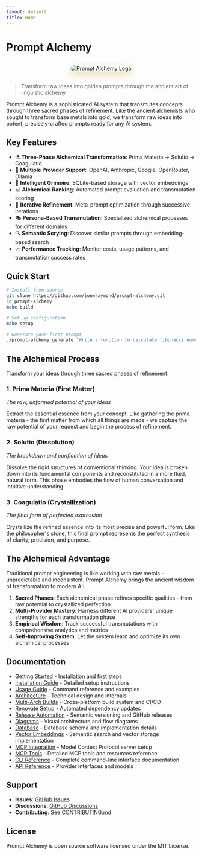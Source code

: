 ```yaml
---
layout: default
title: Home
---
```


# Prompt Alchemy

<div style="text-align: center; margin: 30px 0;">
  <img src="/assets/prompt_alchemy2.png" alt="Prompt Alchemy Logo" style="max-width: 400px; border-radius: 15px; box-shadow: 0 8px 20px rgba(218, 165, 32, 0.4);">
</div>

> Transform raw ideas into golden prompts through the ancient art of linguistic alchemy

<div class="alchemical-process">
Prompt Alchemy is a sophisticated AI system that transmutes concepts through three sacred phases of refinement. Like the ancient alchemists who sought to transform base metals into gold, we transform raw ideas into potent, precisely-crafted prompts ready for any AI system.
</div>

## Key Features

- ⚗️ **Three-Phase Alchemical Transformation**: Prima Materia → Solutio → Coagulatio
- 🤖 **Multiple Provider Support**: OpenAI, Anthropic, Google, OpenRouter, Ollama
- 💾 **Intelligent Grimoire**: SQLite-based storage with vector embeddings
- 📊 **Alchemical Ranking**: Automated prompt evaluation and transmutation scoring
- 🔄 **Iterative Refinement**: Meta-prompt optimization through successive iterations
- 🎭 **Persona-Based Transmutation**: Specialized alchemical processes for different domains
- 🔍 **Semantic Scrying**: Discover similar prompts through embedding-based search
- 📈 **Performance Tracking**: Monitor costs, usage patterns, and transmutation success rates

## Quick Start

```bash
# Install from source
git clone https://github.com/jonwraymond/prompt-alchemy.git
cd prompt-alchemy
make build

# Set up configuration
make setup

# Generate your first prompt
./prompt-alchemy generate "Write a function to calculate fibonacci numbers"
```

## The Alchemical Process

<div class="alchemical-process">
Transform your ideas through three sacred phases of refinement:

### 1. <span class="phase-badge">Prima Materia</span> (First Matter)
*The raw, unformed potential of your ideas*

Extract the essential essence from your concept. Like gathering the prima materia - the first matter from which all things are made - we capture the raw potential of your request and begin the process of refinement.

### 2. <span class="phase-badge">Solutio</span> (Dissolution)
*The breakdown and purification of ideas*

Dissolve the rigid structures of conventional thinking. Your idea is broken down into its fundamental components and reconstituted in a more fluid, natural form. This phase embodies the flow of human conversation and intuitive understanding.

### 3. <span class="phase-badge">Coagulatio</span> (Crystallization)
*The final form of perfected expression*

Crystallize the refined essence into its most precise and powerful form. Like the philosopher's stone, this final prompt represents the perfect synthesis of clarity, precision, and purpose.
</div>

## The Alchemical Advantage

Traditional prompt engineering is like working with raw metals - unpredictable and inconsistent. Prompt Alchemy brings the ancient wisdom of transformation to modern AI:

1. **Sacred Phases**: Each alchemical phase refines specific qualities - from raw potential to crystallized perfection
2. **Multi-Provider Mastery**: Harness different AI providers' unique strengths for each transformation phase
3. **Empirical Wisdom**: Track successful transmutations with comprehensive analytics and metrics
4. **Self-Improving System**: Let the system learn and optimize its own alchemical processes

## Documentation

- [Getting Started](./getting-started) - Installation and first steps
- [Installation Guide](./installation) - Detailed setup instructions
- [Usage Guide](./usage) - Command reference and examples
- [Architecture](./architecture) - Technical design and internals
- [Multi-Arch Builds](./multi-arch-builds) - Cross-platform build system and CI/CD
- [Renovate Setup](./renovate-setup) - Automated dependency updates
- [Release Automation](./release-automation) - Semantic versioning and GitHub releases
- [Diagrams](./diagrams) - Visual architecture and flow diagrams
- [Database](./database) - Database schema and implementation details
- [Vector Embeddings](./vector-embeddings) - Semantic search and vector storage implementation
- [MCP Integration](./mcp-integration) - Model Context Protocol server setup
- [MCP Tools](./mcp-tools) - Detailed MCP tools and resources reference
- [CLI Reference](./cli-reference) - Complete command-line interface documentation
- [API Reference](./api-reference) - Provider interfaces and models

## Support

- **Issues**: [GitHub Issues](https://github.com/jonwraymond/prompt-alchemy/issues)
- **Discussions**: [GitHub Discussions](https://github.com/jonwraymond/prompt-alchemy/discussions)
- **Contributing**: See [CONTRIBUTING.md](https://github.com/jonwraymond/prompt-alchemy/blob/main/CONTRIBUTING.md)

## License

Prompt Alchemy is open source software licensed under the MIT License.